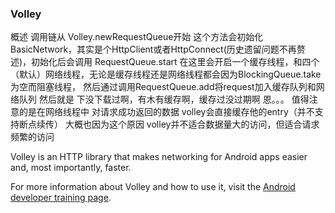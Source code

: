 ### Volley

概述
    调用链从 Volley.newRequestQueue开始 这个方法会初始化BasicNetwork，其实是个HttpClient或者HttpConnect(历史遗留问题不再赘述)，初始化后会调用
    RequestQueue.start 在这里会开启一个缓存线程，和四个（默认）网络线程，无论是缓存线程还是网络线程都会因为BlockingQueue.take为空而阻塞线程，
    然后通过调用RequestQueue.add将request加入缓存队列和网络队列
    然后就是 下没下载过啊，有木有缓存啊，缓存过没过期啊 恩。。。
    值得注意的是在网络线程中 对请求成功返回的数据 volley会直接缓存他的entry（并不支持断点续传） 大概也因为这个原因 volley并不适合数据量大的访问，但适合请求频繁的访问

Volley is an HTTP library that makes networking for Android apps easier and, most
importantly, faster.

For more information about Volley and how to use it, visit the [Android developer training
page](https://developer.android.com/training/volley/index.html).

